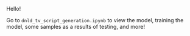 Hello! 

Go to `dnld_tv_script_generation.ipynb` to view the model, training the model, some samples as a results of testing, and more! 
